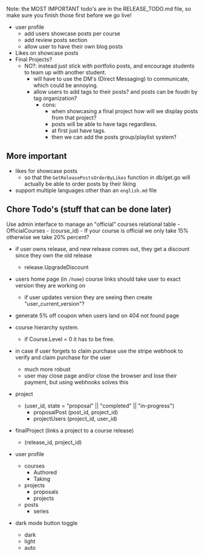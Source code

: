 Note: the MOST IMPORTANT todo's are in the RELEASE_TODO.md file, so make sure you finish those first before we go live!

- user profile
	- add users showcase posts per course
	- add review posts section
	- allow user to have their own blog posts
- Likes on showcase posts
- Final Projects?
	- NO?: instead just stick with portfolio posts, and encourage students to team up with another student.
		- will have to use the DM's (Direct Messaging) to communicate, which could be annoying.
		- allow users to add tags to their posts? and posts can be foudn by tag organization?
			- cons:
				- when showcasing a final project how will we display posts from that project?
				- posts will be able to have tags regardless.
				- at first just have tags.
				- then we can add the posts group/playlist system?

## More important
- likes for showcase posts
    - so that the `GetReleasePostsOrderByLikes` function in db/get.go will actually be able to order posts by their liking
- support multiple languages other than an `english.md` file

## Chore Todo's (stuff that can be done later)
Use admin interface to manage an "official" courses relational table
	- OfficialCourses
		- (course_id)
	- If your course is official we only take 15% otherwise we take 20% percent?

- if user owns release, and new release comes out, they get a discount since they own the old release
	- release.UpgradeDiscount
- users home page (in `/home`) course links should take user to exact version they are working on
	- if user updates version they are seeing then create "user_current_version"?

- generate 5% off coupon when users land on 404 not found page
- course hierarchy system.
	- if Course.Level = 0 it has to be free.
- in case if user forgets to claim purchase use the stripe webhook to verify and claim purchase for the user
	- much more robust
	- user may close page and/or close the browser and lose their payment, but using webhooks solves this
- project
	- (user_id, state = "proposal" || "completed" || "in-progress")
		- proposalPost (post_id, project_id)
		- projectUsers (project_id, user_id)
- finalProject (links a project to a course release)
	- (release_id, project_id)

- user profile
	- courses
		- Authored
		- Taking
	- projects
		- proposals
		- projects
	- posts
		- series

- dark mode button toggle
	- dark
	- light
	- auto